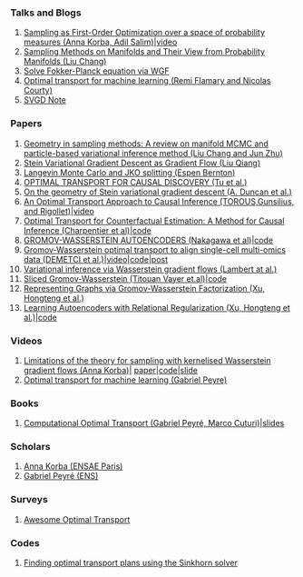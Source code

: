 ### Talks and Blogs
1. [Sampling as First-Order Optimization over a space of probability measures (Anna Korba, Adil Salim)](https://akorba.github.io/resources/Baltimore_July2022_ICMLtutorial.pdf)|[video](https://icml.cc/virtual/2022/tutorial/18437)
2. [Sampling Methods on Manifolds and Their View from Probability Manifolds (Liu Chang)](https://changliu00.github.io/static/ManifoldSampling-ChangLiu.pdf)
3. [Solve Fokker-Planck equation via WGF](https://github.com/woodssss/Solve-Fokker-Planck-equation-by-Gradient-flow-in-Wasserstein-metric)
4. [Optimal transport for machine learning (Remi Flamary and Nicolas Courty)](https://remi.flamary.com/cours/otml/OTML_ISBI_2019_OTintro.pdf)
5. [SVGD Note](https://github.com/2019ChenGong/RL-Paper-notes/blob/main/2019_11_22_Stein_Variational_Gradient_Descent__A_General_Purpose_Bayesian_Inference_Algorithm.pdf)


### Papers
1. [Geometry in sampling methods: A review on manifold MCMC and particle-based variational inference method (Liu Chang and Jun Zhu)](https://changliu00.github.io/static/Geometry%20in%20sampling%20methods%20-%20public.pdf)
2. [Stein Variational Gradient Descent as Gradient Flow (Liu Qiang)](https://proceedings.neurips.cc/paper/2017/file/17ed8abedc255908be746d245e50263a-Paper.pdf)
3. [Langevin Monte Carlo and JKO splitting (Espen Bernton)](http://proceedings.mlr.press/v75/bernton18a/bernton18a.pdf)    
4. [OPTIMAL TRANSPORT FOR CAUSAL DISCOVERY (Tu et al.)](https://arxiv.org/pdf/2201.09366.pdf)
5. [On the geometry of Stein variational gradient descent (A. Duncan et al.)](https://arxiv.org/pdf/1912.00894.pdf)   
6. [An Optimal Transport Approach to Causal Inference (TOROUS,Gunsilius, and Rigollet)](https://arxiv.org/pdf/2108.05858.pdf)|[video](https://www.youtube.com/watch?v=m4GohwSZUdY) 
7. [Optimal Transport for Counterfactual Estimation: A Method for Causal Inference (Charpentier et al)](https://arxiv.org/pdf/2301.07755.pdf)|[code](https://github.com/3wen/counterfactual-estimation-optimal-transport)
8. [GROMOV-WASSERSTEIN AUTOENCODERS (Nakagawa et al)](https://arxiv.org/pdf/2209.07007.pdf)|[code](https://github.com/ganmodokix/gwae/blob/main/models/causal.py)
9. [Gromov-Wasserstein optimal transport to align single-cell multi-omics data (DEMETCI et al.)](https://www.liebertpub.com/doi/pdf/10.1089/cmb.2021.0446)|[video](https://www.youtube.com/watch?v=zGDNe-rErJM)|[code](https://github.com/rsinghlab/SCOT)|[post](https://rsinghlab.github.io/SCOT/)
10. [Variational inference via Wasserstein
gradient flows (Lambert at al.)](https://arxiv.org/pdf/2205.15902.pdf)
11. [Sliced Gromov-Wasserstein (Titouan Vayer et.al)](https://arxiv.org/abs/1905.10124)|[code](https://github.com/tvayer/SGW)
12. [Representing Graphs via Gromov-Wasserstein Factorization (Xu, Hongteng et al.)](https://repository.kaust.edu.sa/bitstream/handle/10754/675717/Representing_Graphs_via_Gromov-Wasserstein_Factorization.pdf?sequence=1&isAllowed=y)
13. [Learning Autoencoders with Relational Regularization (Xu, Hongteng et al.)](http://proceedings.mlr.press/v119/xu20e/xu20e.pdf)|[code](https://github.com/HongtengXu/Relational-AutoEncoders)

### Videos 
1. [Limitations of the theory for sampling with kernelised Wasserstein gradient flows (Anna Korba)](https://www.youtube.com/watch?v=_eMpmwTtWxE)| 
   [paper](http://proceedings.mlr.press/v139/korba21a/korba21a.pdf)|[code](https://github.com/pierreablin/ksddescent)|[slide](https://akorba.github.io/resources/ICBINB_May2022.pdf)
2. [Optimal transport for machine learning (Gabriel Peyre)](https://www.youtube.com/watch?v=mITml5ZpqM8)   
   
   
### Books
1. [Computational Optimal Transport (Gabriel Peyré, Marco Cuturi)](https://arxiv.org/pdf/1803.00567.pdf)|[slides](https://optimaltransport.github.io/slides/)



### Scholars
1. [Anna Korba (ENSAE Paris)](https://akorba.github.io/Talks.html)
2. [Gabriel Peyré (ENS)](http://www.gpeyre.com/)


### Surveys 
1. [Awesome Optimal Transport](https://github.com/kilianFatras/awesome-optimal-transport)


### Codes
1. [Finding optimal transport plans using the Sinkhorn solver](https://gist.github.com/wohlert/8589045ab544082560cc5f8915cc90bd)
